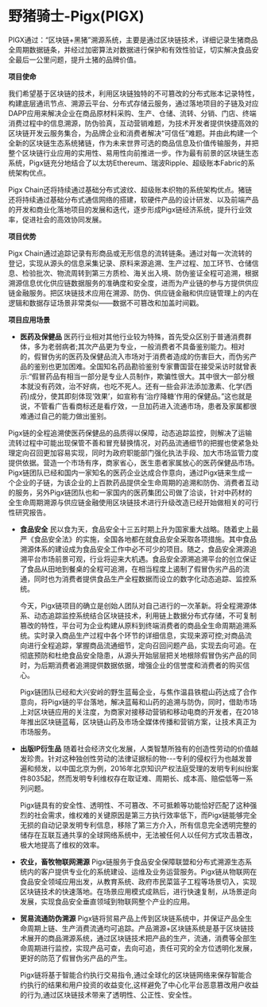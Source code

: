 # 

# 野猪骑士-Pigx(PIGX)

PIGX通过：“区块链+黑猪”溯源系统，主要是通过区块链技术，详细记录生猪商品全周期数据链条，并经过加密算法对数据进行保护和有效性验证，切实解决食品安全最后一公里问题，提升土猪的品牌价值。

**项目使命**

我们希望基于区块链的技术，利用区块链独特的不可篡改的分布式账本记录特性，构建底层通讯节点、溯源云平台、分布式存储云服务，通过落地项目的子链及对应DAPP应用来解决企业在商品原材料采购、生产、仓储、流转、分销、门店、终端消费过程中的信息溯源，防伪验真，互动营销难题，为技术开发者提供快捷高效的区块链开发云服务集合，为品牌企业和消费者解决“可信任”难题。并由此构建一个全新的区块链生态系统猪链，作为未来世界可选的商品信息及价值传输服务，并把整个区块链行业应用的实用性、易用性向前推进一步。作为最有前景的区块链生态系统，Pigx链充分地结合了以太坊Ethereum、瑞波Ripple、超级账本Fabric的系统架构优点。

Pigx Chain还将持续通过基础分布式波纹、超级账本织物的系统架构优点。猪链还将持续通过基础分布式通信网络的搭建，软硬件产品的设计研发、以及前端产品的开发和商业化落地项目的发展和迭代，逐步形成Pigx链经济系统，提升行业效率，促进社会的高效协同发展。

**项目优势**

Pigx Chain通过追踪记录有形商品或无形信息的流转链条。通过对每一次流转的登记，实现从源头的信息采集记录、原料来源追溯、生产过程、加工环节、仓储信息、检验批次、物流周转到第三方质检、海关出入境、防伪鉴证全程可追溯，根据溯源信息优化供应链数据服务的准确度和安全度，进而为产业链的参与方提供供应链金融服务。把区块链技术应用在溯源、防伪、供应链金融和供应链管理上的内在逻辑和数据存证场景非常类似——数据不可篡改和加盖时间戳。

**项目应用场景**

- **医药及保健品**
  医药行业相对其他行业较为特殊，首先受众区别于普通消费群体，多为老弱病者;其次产品更为专业，一般消费者不具备鉴别能力。相对的，假冒伪劣的医药及保健品流入市场对于消费者造成的伤害巨大，而伪劣产品的鉴别也更加困难。全国知名药品勘验鉴别专家曹国营在接受采访时就曾表示:“假冒药品有相当一部分是专业人员制作，欺骗性很大。其中很大一部分根本就没有药效，治不好病，也吃不死人。还有一些会非法添加激素、化学(西药)成分，使其即刻体现‘效果’，如宣称有‘治疗降糖’作用的保健品。”这也就是说，不管看广告看商标还是看疗效，一旦加药进入流通市场，患者及家属都很难通过自己的能力做出鉴别。

​       Pigx链的全程追溯使医药保健品的品质得以保障，动态追踪监控，则解决了运输流转过程中可能出现保管不善和冒充替换情况，对药品流通细节的把握也使紧急处理定向召回更加容易实现，同时为政府职能部门强化执法手段、加大市场监管力度提供依据。营造一个市场有序，商家省心，医生患者家属放心的医药保健品市场。Pigx链团队已经和国内一家知名的医药企业达成合作意向，通过Pigx链来生成一个企业的子链，为该企业的上百款药品提供全生命周期的追溯和防伪、消费者互动的服务，另外Pigx链团队也和一家国内的医药集团公司做了洽谈，针对中药材的全生命周期溯源与供应链金融使用区块链技术进行升级改造已经开始做相关的可行性研究报告。

- **食品安全**
  民以食为天，食品安全十三五时期上升为国家重大战略。随着史上最严《食品安全法》的实施，全国各地都在就食品安全采取各项措施。其中食品溯源体系的建设成为食品安全工作中必不可少的项目。随之，食品安全溯源追溯平台市场前景可观，行业将迎来大机遇。食品安全源溯追溯平台的创立保证了食品从田地到餐桌的全程可追溯，在相当程度上遏制了假冒伪劣产品的流通，同时也为消费者提供食品生产全程数据而设立的数字化动态追踪、监控系统。

  今天，Pigx链项目的确立是创始人团队对自己进行的一次革新。将全程溯源体系、动态追踪监控系统结合区块链技术，利用链上数据分布式存储，不可复制篡改的特性，平台可为企业构建从原料到终端消费者的商品全生命周期追溯系统。实时录入商品生产过程中各个环节的详细信息，实现来源可控;对商品流向进行全程追踪，掌握商品流通细节，定向召回问题产品，实现去向可追。在彻底预防和杜绝食品安全隐患，从源头开始层层把关地根除假冒伪劣产品的同时，为后期消费者追溯提供数据依据，增强企业的信誉度和消费者的购买信心。

  Pigx链团队已经和大兴安岭的野生蓝莓企业，与焦作温县铁棍山药达成了合作意向，将Pigx链的平台落地，解决蓝莓和山药的追溯与防伪，同时，借助市场上对区块链应用的关注度，为商家对接移动营销和移动电商的开发者，在2018年推出区块链蓝莓，区块链山药及市场全媒体传播和营销方案，让技术真正为市场服务。

- **出版IP衍生品**
  随着社会经济文化发展，人类智慧所独有的创造性劳动的价值越发珍贵。针对这种独创性劳动的法律证据标的物---专利的侵权行为也越发普遍和频发，以中国北京为例，2016年北京知识产权法庭受理的发明专利纠纷案件8035起，然而发明专利维权存在取证难、周期长、成本高、赔偿低等一系列问题。

  Pigx链具有的安全性、透明性、不可篡改、不可抵赖等功能恰好匹配了这种强烈的社会需求，维权难的关键原因是第三方执行效率低下，而Pigx链能够完全无损的自动记录发明专利信息，移除了第三方介入，所有信息完全透明完整的储存在互联互通共享的全球网络系统中，无法被任何人以任何方式攻击篡改，极大地提高了维权的效率。

- **农业，畜牧物联网溯源**
  Pigx链服务于食品安全保障联盟和分布式溯源生态系统内的客户提供专业化的系统建设、运维及业务运营服务。Pigx链从物联网在食品安全领域应用出发，从教育系统、政府市民菜篮子工程等场景切入，实现区块链技术的快速落地。在场景应用模式成熟后，进行快速复制，从场景逆向发展，实现食品安全垂直领域到物联网整个产业的应用。

- **贸易流通防伪溯源**
  Pigx链将贸易产品上传到区块链系统中，并保证产品全生命周期上链、生产消费流通均可追踪。产品溯源+区块链系统是基于区块链技术展开的商品溯源系统，通过区块链技术把产品的生产，流通，消费等全部生命周期进行监控，实现产品可查，去向可追，责任可究的全方位透明化发展，更好的防范了假冒伪劣产品的产生。

  Pigx链将基于智能合约执行交易指令,通过全球化的区块链网络来保存智能合约执行的结果和用户投资的收益变化,这样避免了中心化平台恶意篡改用户收益的行为,通过区块链技术带来了透明性、公正性、安全性。

